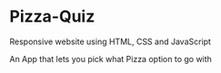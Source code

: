 # Pizza-Quiz
Responsive website using HTML, CSS and JavaScript

An App that lets you pick what Pizza option to go with
